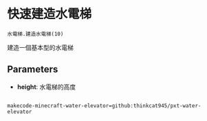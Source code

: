 # 快速建造水電梯

```sig
水電梯.建造水電梯(10)
```

建造一個基本型的水電梯

## Parameters

* **height**: 水電梯的高度

```package

makecode-minecraft-water-elevator=github:thinkcat945/pxt-water-elevator
```
